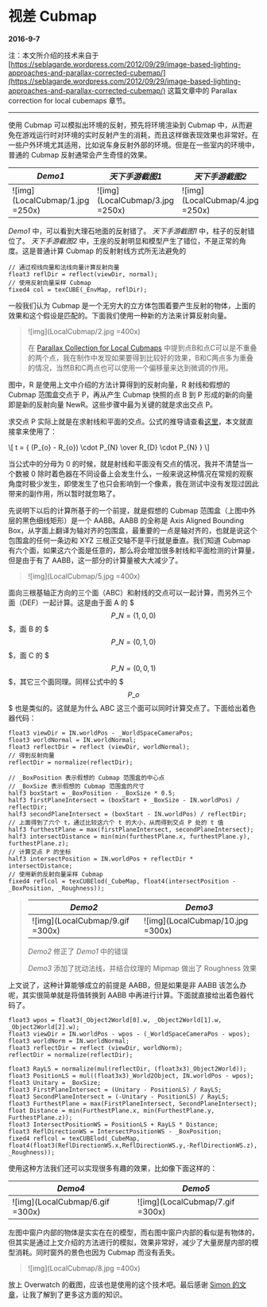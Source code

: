 # 视差 Cubmap

**2016-9-7**

注：本文所介绍的技术来自于 [https://seblagarde.wordpress.com/2012/09/29/image-based-lighting-approaches-and-parallax-corrected-cubemap/](https://seblagarde.wordpress.com/2012/09/29/image-based-lighting-approaches-and-parallax-corrected-cubemap/) 这篇文章中的 Parallax correction for local cubemaps 章节。

---

使用 Cubmap 可以模拟出环境的反射，预先将环境渲染到 Cubmap 中，从而避免在游戏运行时对环境的实时反射产生的消耗，而且这样做表现效果也非常好。在一些户外环境尤其适用，比如说车身反射外部的环境。但是在一些室内的环境中，普通的 Cubmap 反射通常会产生奇怪的效果。

_Demo1_ | _天下手游截图1_ | _天下手游截图2_
------------ | ------------- | ------------
![img](LocalCubmap/1.jpg =250x) | ![img](LocalCubmap/3.jpg =250x)  | ![img](LocalCubmap/4.jpg =250x)


_Demo1_ 中，可以看到大理石地面的反射错了。 _天下手游截图1_ 中，柱子的反射错位了。 _天下手游截图2_ 中，王座的反射明显和模型产生了错位，不是正常的角度。这是普通计算 Cubmap 的反射射线方式所无法避免的

	// 通过视线向量和法线向量计算反射向量
	float3 reflDir = reflect(viewDir, normal);
	// 使用反射向量采样 Cubmap
	fixed4 col = texCUBE(_EnvMap, reflDir);
	
一般我们认为 Cubmap 是一个无穷大的立方体包围着要产生反射的物体，上面的效果和这个假设是匹配的。下面我们使用一种新的方法来计算反射向量。

> ![img](LocalCubmap/2.jpg =400x)
>
> 在 [Parallax Collection for Local Cubmaps](https://seblagarde.wordpress.com/2012/09/29/image-based-lighting-approaches-and-parallax-corrected-cubemap/) 中提到点B和点C可以是不重叠的两个点，我在制作中发现如果要得到比较好的效果，B和C两点多为重叠的情况，当然B和C两点也可以使用一个偏移量来达到微调的作用。

图中，R 是使用上文中介绍的方法计算得到的反射向量，R 射线和假想的 Cubmap 范围盒交点于 P，再从产生 Cubmap 快照的点 B 到 P 形成的新的向量即是新的反射向量 NewR。这些步骤中最为关键的就是求出交点 P。

求交点 P 实际上就是在求射线和平面的交点。公式的推导请查看[这里](BillboardReflection.html)，本文就直接拿来使用了：

\\[
t = { (P\_{o} - R\_{o}) \cdot P\_{N} \over R\_{D} \cdot P\_{N} }
\\]

当公式中的分母为 0 的时候，就是射线和平面没有交点的情况，我并不清楚当一个数被 0 除时着色器在不同设备上会发生什么，一般来说这种情况在常规的观察角度时极少发生，即使发生了也只会影响到一个像素，我在测试中没有发现过因此带来的副作用，所以暂时就忽略了。

先说明下以后的计算所基于的一个前提，就是假想的 Cubmap 范围盒（上图中外层的黑色细线矩形）是一个 AABB。AABB 的全称是 Axis Aligned Bounding Box，从字面上翻译为轴对齐的包围盒，最重要的一点是轴对齐的，也就是说这个包围盒的任何一条边和 XYZ 三根正交轴不是平行就是垂直。我们知道 Cubmap 有六个面，如果这六个面是任意的，那么将会增加很多射线和平面检测的计算量，但是由于有了 AABB，这一部分的计算量被大大减少了。

> ![img](LocalCubmap/5.jpg =400x)

面向三根基轴正方向的三个面（ABC）和射线的交点可以一起计算，而另外三个面（DEF）一起计算。这是由于面 A 的 $$$ P\_{N} = (1,0,0) $$$，面 B 的 $$$ P\_{N} = (0,1,0) $$$，面 C 的 $$$ P\_{N} = (0,0,1) $$$，其它三个面同理。同样公式中的 $$$ P\_{o} $$$ 也是类似的。这就是为什么 ABC 这三个面可以同时计算交点了。下面给出着色器代码：

	float3 viewDir = IN.worldPos - _WorldSpaceCameraPos;
	float3 worldNormal = IN.worldNormal;
	float3 reflectDir = reflect (viewDir, worldNormal);
	// 得到反射向量
	reflectDir = normalize(reflectDir);

	// _BoxPosition 表示假想的 Cubmap 范围盒的中心点
	// _BoxSize 表示假想的 Cubmap 范围盒的尺寸
	half3 boxStart = _BoxPosition - _BoxSize * 0.5;
	half3 firstPlaneIntersect = (boxStart + _BoxSize - IN.worldPos) / reflectDir;
	half3 secondPlaneIntersect = (boxStart - IN.worldPos) / reflectDir;
	// 上面得到了六个 t，通过比较这六个 t 的大小，从而得到交点 P 处的 t 值
	half3 furthestPlane = max(firstPlaneIntersect, secondPlaneIntersect);
	half3 intersectDistance = min(min(furthestPlane.x, furthestPlane.y), furthestPlane.z);
	// 计算交点 P 的坐标
	half3 intersectPosition = IN.worldPos + reflectDir * intersectDistance;
	// 使用新的反射向量采样 Cubmap
	fixed4 reflcol = texCUBElod(_CubeMap, float4(intersectPosition - _BoxPosition, _Roughness));

> _Demo2_ | _Demo3_ 
> ------------ | ------------- 
> ![img](LocalCubmap/9.gif =300x) | ![img](LocalCubmap/10.jpg =300x) 
>
> _Demo2_ 修正了 _Demo1_ 中的错误
>
> _Demo3_ 添加了扰动法线，并结合纹理的 Mipmap 做出了 Roughness 效果
	
上文说了，这种计算能够成立的前提是 AABB，但是如果是非 AABB 该怎么办呢，其实很简单就是将值转换到 AABB 中再进行计算。下面就直接给出着色器代码了。

	float3 wpos = float3(_Object2World[0].w, _Object2World[1].w, _Object2World[2].w);
	float3 viewDir = IN.worldPos - wpos - (_WorldSpaceCameraPos - wpos);
	float3 worldNorm = IN.worldNormal;
	float3 reflectDir = reflect (viewDir, worldNorm);
	reflectDir = normalize(reflectDir);

	float3 RayLS = normalize(mul(reflectDir, (float3x3)_Object2World));
	float3 PositionLS = mul((float3x3)_World2Object, IN.worldPos - wpos);
	float3 Unitary = _BoxSize;
	float3 FirstPlaneIntersect = (Unitary - PositionLS) / RayLS;
	float3 SecondPlaneIntersect = (-Unitary - PositionLS) / RayLS;
	float3 FurthestPlane = max(FirstPlaneIntersect, SecondPlaneIntersect);
	float Distance = min(FurthestPlane.x, min(FurthestPlane.y, FurthestPlane.z));
	float3 IntersectPositionWS = PositionLS + RayLS * Distance;
	float3 ReflDirectionWS = IntersectPositionWS - _BoxPosition;
	fixed4 reflcol = texCUBElod(_CubeMap, float4(float3(ReflDirectionWS.x,ReflDirectionWS.y,-ReflDirectionWS.z), _Roughness));
	
使用这种方法我们还可以实现很多有趣的效果，比如像下面这样的：

_Demo4_ | _Demo5_
------------ | ------------- 
![img](LocalCubmap/6.gif =300x) | ![img](LocalCubmap/7.gif =300x) 

左图中窗户内部的物体是实实在在的模型，而右图中窗户内部的看似是有物体的，但其实是通过上文介绍的方法进行的模拟，效果非常好，减少了大量房屋内部的模型消耗。同时窗外的景色也因为 Cubmap 而没有丢失。

> ![img](LocalCubmap/8.jpg =400x)

放上 Overwatch 的截图，应该也是使用的这个技术吧。最后感谢 [Simon 的文章](https://simonschreibt.de/gat/windows-ac-row-ininite/)，让我了解到了更多这方面的知识。